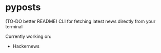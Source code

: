 # pyposts
(TO-DO better README) CLI for fetching latest news directly from your terminal

Currently working on:
- Hackernews
